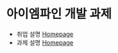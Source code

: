 # 아이엠파인 개발 과제

- 취업 설명 [Homepage](https://www.wanted.co.kr/wd/160036?utm_source=kakao&utm_medium=alimtalk&utm_campaign=recruit_recommend_position&utm_content=230921)
- 과제 설명 [Homepage](https://imfine.notion.site/cc2f6bead0a5433cacf4dcbbdd370882)

